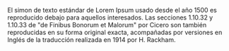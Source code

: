 El simon de texto estándar de Lorem Ipsum usado desde el año 1500 es reproducido debajo 
para aquellos interesados. Las secciones 1.10.32 y 1.10.33 de "de Finibus Bonorum et Malorum" por
Cicero son también reproducidas en su forma original exacta, acompañadas por versiones en
Inglés de la traducción realizada en 1914 por H. Rackham.
